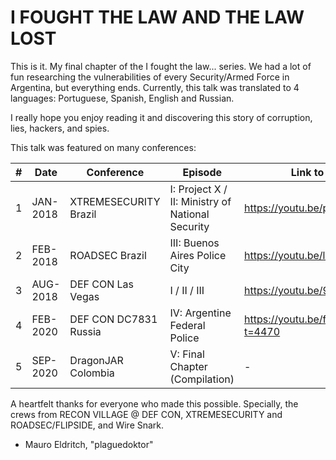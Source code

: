 # I FOUGHT THE LAW AND THE LAW LOST

This is it. My final chapter of the I fought the law... series.
We had a lot of fun researching the vulnerabilities of every Security/Armed Force in Argentina, but everything ends. 
Currently, this talk was translated to 4 languages:
Portuguese, Spanish, English and Russian.

I really hope you enjoy reading it and discovering this story of corruption, lies, hackers, and spies.

This talk was featured on many conferences:

|#| Date | Conference | Episode | Link to Video | Link to Slides |
|---|---|---|---|---|---|
|1| JAN-2018 | XTREMESECURITY Brazil | I: Project X / II: Ministry of National Security| https://youtu.be/pHYb2NRDojw | https://drive.google.com/open?id=1WEZV7sB07QmjHluSlX4lYbdipel4uJ34pMwpxQ6CvA0 |
|2| FEB-2018 | ROADSEC Brazil | III: Buenos Aires Police City | https://youtu.be/larl83PcPKk | https://drive.google.com/open?id=1vTlBefmem4ctRDjCSpYmiP_Fk28qilUA9EQ18jz-RQ0 |
|3| AUG-2018 | DEF CON Las Vegas | I / II / III | https://youtu.be/9k8qmH1lVrg |https://docs.google.com/presentation/d/1m84qNUtl1aQjWEdS8ImYcDWqQFCiJ6IHs4Kjb5-F1nY/edit?usp=sharing |
|4| FEB-2020 | DEF CON DC7831 Russia | IV: Argentine Federal Police | https://youtu.be/fUORWhNCEvY?t=4470 | https://docs.google.com/presentation/d/16j15J9hVqGGGLPsPHOhnxrjEKqOt9rkidFo_ivtS_-c/edit?usp=sharing |
|5| SEP-2020 | DragonJAR Colombia | V: Final Chapter (Compilation) | - | - |


A heartfelt thanks for everyone who made this possible.
Specially, the crews from RECON VILLAGE @ DEF CON, XTREMESECURITY and ROADSEC/FLIPSIDE, and Wire Snark.

- Mauro Eldritch, "plaguedoktor"
